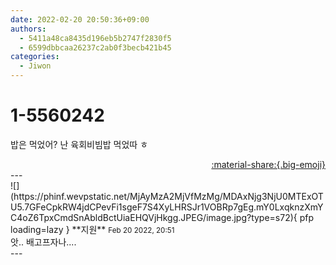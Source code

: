 ```yaml
---
date: 2022-02-20 20:50:36+09:00
authors:
  - 5411a48ca8435d196eb5b2747f2830f5
  - 6599dbbcaa26237c2ab0f3becb421b45
categories:
  - Jiwon
---
```


# 1-5560242

<div class="post-container" markdown="1">
<div class="content-container md-sidebar__scrollwrap" markdown="1">

밥은 먹었어? 난 육회비빔밥 먹었따 ㅎ

</div>
</div>

<div style="text-align: right;" markdown="1">
<a href="https://weverse.io/fromis9/fanpost/1-5560242" style="text-align: right;">:material-share:{.big-emoji}</a>
</div>
---

<div class="comments-container md-sidebar__scrollwrap" markdown="1">
<div class="comment" markdown="1">
<div class='id-container' markdown="1">
![](https://phinf.wevpstatic.net/MjAyMzA2MjVfMzMg/MDAxNjg3NjU0MTExOTU5.7GFeCpkRW4jdCPevFi1sgeF7S4XyLHRSJr1VOBRp7gEg.mY0LxqknzXmYC4oZ6TpxCmdSnAbldBctUiaEHQVjHkgg.JPEG/image.jpg?type=s72){ pfp loading=lazy }
**<span class="artist">지원</span>** <small>Feb 20 2022, 20:51</small><br>
</div>
<div class='comment-body' markdown="1">
앗.. 배고프자나....
</div>
</div>
</div>
---
